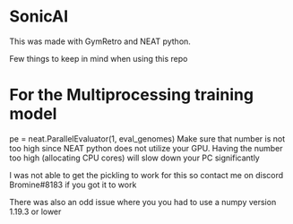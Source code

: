 # SonicAI

This was made with GymRetro and NEAT python. 

Few things to keep in mind when using this repo

# For the Multiprocessing training model

pe = neat.ParallelEvaluator(1, eval_genomes)
Make sure that number is not too high since NEAT python does not utilize your GPU. Having the number too high (allocating CPU cores) will slow down your PC significantly 

I was not able to get the pickling to work for this so contact me on discord Bromine#8183 if you got it to work

There was also an odd issue where you you had to use a numpy version 1.19.3 or lower 
